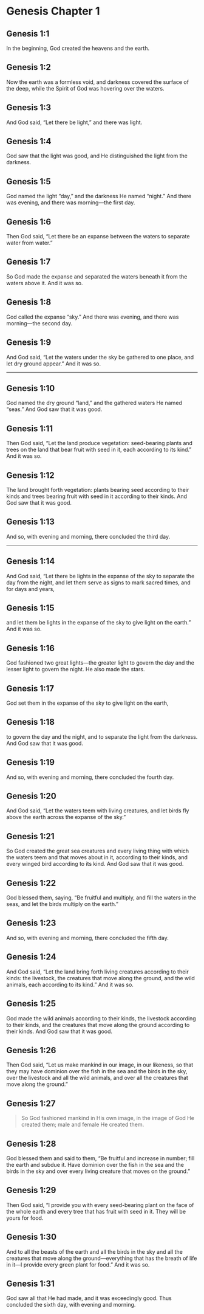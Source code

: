 # Genesis Chapter 1

## Genesis 1:1

In the beginning, God created the heavens and the earth.

## Genesis 1:2

Now the earth was a formless void, and darkness covered the surface of the deep, while the Spirit of God was hovering over the waters.

## Genesis 1:3

And God said, “Let there be light,” and there was light.

## Genesis 1:4

God saw that the light was good, and He distinguished the light from the darkness.

## Genesis 1:5

God named the light “day,” and the darkness He named “night.” And there was evening, and there was morning—the first day.

## Genesis 1:6

Then God said, “Let there be an expanse between the waters to separate water from water.”

## Genesis 1:7

So God made the expanse and separated the waters beneath it from the waters above it. And it was so.

## Genesis 1:8

God called the expanse “sky.” And there was evening, and there was morning—the second day.

## Genesis 1:9

And God said, “Let the waters under the sky be gathered to one place, and let dry ground appear.” And it was so.

---

## Genesis 1:10

God named the dry ground “land,” and the gathered waters He named “seas.” And God saw that it was good.

## Genesis 1:11

Then God said, “Let the land produce vegetation: seed-bearing plants and trees on the land that bear fruit with seed in it, each according to its kind.” And it was so.

## Genesis 1:12

The land brought forth vegetation: plants bearing seed according to their kinds and trees bearing fruit with seed in it according to their kinds. And God saw that it was good.

## Genesis 1:13

And so, with evening and morning, there concluded the third day.

---

## Genesis 1:14

And God said, “Let there be lights in the expanse of the sky to separate the day from the night, and let them serve as signs to mark sacred times, and for days and years,

## Genesis 1:15

and let them be lights in the expanse of the sky to give light on the earth.” And it was so.

## Genesis 1:16

God fashioned two great lights—the greater light to govern the day and the lesser light to govern the night. He also made the stars.

## Genesis 1:17

God set them in the expanse of the sky to give light on the earth,

## Genesis 1:18

to govern the day and the night, and to separate the light from the darkness. And God saw that it was good.

## Genesis 1:19

And so, with evening and morning, there concluded the fourth day.

## Genesis 1:20

And God said, “Let the waters teem with living creatures, and let birds fly above the earth across the expanse of the sky.”

## Genesis 1:21

So God created the great sea creatures and every living thing with which the waters teem and that moves about in it, according to their kinds, and every winged bird according to its kind. And God saw that it was good.

## Genesis 1:22

God blessed them, saying, “Be fruitful and multiply, and fill the waters in the seas, and let the birds multiply on the earth.”

## Genesis 1:23

And so, with evening and morning, there concluded the fifth day.

## Genesis 1:24

And God said, “Let the land bring forth living creatures according to their kinds: the livestock, the creatures that move along the ground, and the wild animals, each according to its kind.” And it was so.

## Genesis 1:25

God made the wild animals according to their kinds, the livestock according to their kinds, and the creatures that move along the ground according to their kinds. And God saw that it was good.

## Genesis 1:26

Then God said, “Let us make mankind in our image, in our likeness, so that they may have dominion over the fish in the sea and the birds in the sky, over the livestock and all the wild animals, and over all the creatures that move along the ground.”

## Genesis 1:27

> So God fashioned mankind in His own image,
> in the image of God He created them;
> male and female He created them.

## Genesis 1:28

God blessed them and said to them, “Be fruitful and increase in number; fill the earth and subdue it. Have dominion over the fish in the sea and the birds in the sky and over every living creature that moves on the ground.”

## Genesis 1:29

Then God said, “I provide you with every seed-bearing plant on the face of the whole earth and every tree that has fruit with seed in it. They will be yours for food.

## Genesis 1:30

And to all the beasts of the earth and all the birds in the sky and all the creatures that move along the ground—everything that has the breath of life in it—I provide every green plant for food.” And it was so.

## Genesis 1:31

God saw all that He had made, and it was exceedingly good. Thus concluded the sixth day, with evening and morning.
